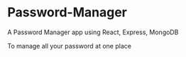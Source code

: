 # Password-Manager
A Password Manager app using React, Express, MongoDB 

To manage all your password at one place
